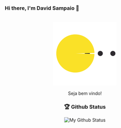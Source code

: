 ### Hi there, I'm David Sampaio 👋
<div align="center">
	<br>
	<img src="https://raw.githubusercontent.com/Aniket965/Aniket965/master/pacman.svg?sanitize=true" width="200" height="200">
	<br>
</div>
<div align="center">
      <p>
        Seja bem vindo! 
	<br>
      </p>
</div>
<div align="center"> 	


### 🏆 Github Status
![My Github Status](https://github-readme-stats.vercel.app/api?username=Davisampaiom&show_icons=true&hide_border=true)

</div>
